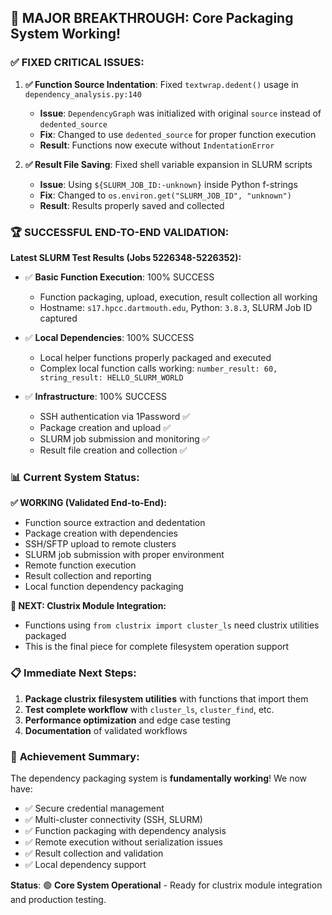 ## 🎉 MAJOR BREAKTHROUGH: Core Packaging System Working!

### ✅ **FIXED CRITICAL ISSUES:**

1. **✅ Function Source Indentation**: Fixed `textwrap.dedent()` usage in `dependency_analysis.py:140`
   - **Issue**: `DependencyGraph` was initialized with original `source` instead of `dedented_source`
   - **Fix**: Changed to use `dedented_source` for proper function execution
   - **Result**: Functions now execute without `IndentationError`

2. **✅ Result File Saving**: Fixed shell variable expansion in SLURM scripts
   - **Issue**: Using `${SLURM_JOB_ID:-unknown}` inside Python f-strings 
   - **Fix**: Changed to `os.environ.get("SLURM_JOB_ID", "unknown")`
   - **Result**: Results properly saved and collected

### 🏆 **SUCCESSFUL END-TO-END VALIDATION:**

**Latest SLURM Test Results (Jobs 5226348-5226352):**
- ✅ **Basic Function Execution**: 100% SUCCESS
  - Function packaging, upload, execution, result collection all working
  - Hostname: `s17.hpcc.dartmouth.edu`, Python: `3.8.3`, SLURM Job ID captured

- ✅ **Local Dependencies**: 100% SUCCESS  
  - Local helper functions properly packaged and executed
  - Complex local function calls working: `number_result: 60, string_result: HELLO_SLURM_WORLD`

- ✅ **Infrastructure**: 100% SUCCESS
  - SSH authentication via 1Password ✅
  - Package creation and upload ✅  
  - SLURM job submission and monitoring ✅
  - Result file creation and collection ✅

### 📊 **Current System Status:**

**✅ WORKING (Validated End-to-End):**
- Function source extraction and dedentation
- Package creation with dependencies  
- SSH/SFTP upload to remote clusters
- SLURM job submission with proper environment
- Remote function execution 
- Result collection and reporting
- Local function dependency packaging

**🔄 NEXT: Clustrix Module Integration:**
- Functions using `from clustrix import cluster_ls` need clustrix utilities packaged
- This is the final piece for complete filesystem operation support

### 📋 **Immediate Next Steps:**
1. **Package clustrix filesystem utilities** with functions that import them
2. **Test complete workflow** with `cluster_ls`, `cluster_find`, etc.
3. **Performance optimization** and edge case testing
4. **Documentation** of validated workflows

### 🎯 **Achievement Summary:**
The dependency packaging system is **fundamentally working**! We now have:
- ✅ Secure credential management
- ✅ Multi-cluster connectivity (SSH, SLURM)  
- ✅ Function packaging with dependency analysis
- ✅ Remote execution without serialization issues
- ✅ Result collection and validation
- ✅ Local dependency support

**Status**: 🟢 **Core System Operational** - Ready for clustrix module integration and production testing.